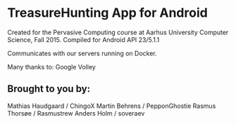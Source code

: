 # TreasureHunting App for Android
Created for the Pervasive Computing course at Aarhus University Computer Science, Fall 2015.
Compiled for Android API 23/5.1.1

Communicates with our servers running on Docker.

Many thanks to:
Google
Volley


## Brought to you by:
Mathias Haudgaard 	/ ChingoX
Martin Behrens 		/ PepponGhostie
Rasmus Thorsøe 		/ Rasmustrew
Anders Holm 		/ soveraev

